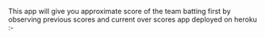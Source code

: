 This app will give you approximate score of the team batting first by observing previous scores and current over scores 
app deployed on heroku :- 
